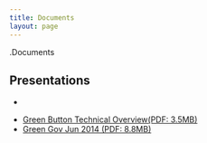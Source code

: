 ```yaml
---
title: Documents
layout: page
---
```

 .Documents

<section>
<h2>Presentations</h2>
<ul>
<li><a href="Documents/Green_Button_Overview.pd

n_Overview.pdn_Overview.pdf">Green Button Initiative Overview (PDF: 4.7MB)</a><br /></li>
<li><a href="Documents/Green_Button_Overview.pdf">Green Button Technical Overview(PDF: 3.5MB)</a><br /></li>
<li><a href="Documents/Green_Button_Overview.pdf">Green Gov Jun 2014  (PDF: 8.8MB)</a><br /></li>
</ul>
</section>

